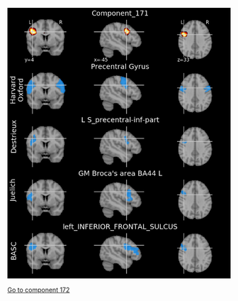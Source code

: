 ![171](preliminary/171.jpg "Component 171")

[Go to component 172](https://parietal-inria.github.io/MODL_atlas/256/172 "Component 172")
